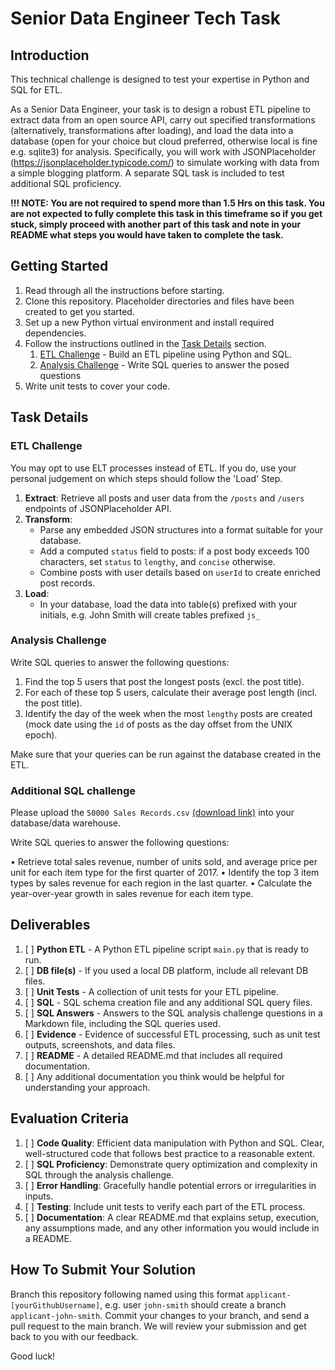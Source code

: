 # Senior Data Engineer Tech Task

## Introduction
This technical challenge is designed to test your expertise in Python and SQL for ETL. 

As a Senior Data Engineer, your task is to design a robust ETL pipeline to extract data from an open source API, carry out specified transformations (alternatively, transformations after loading), and load the data into a database (open for your choice but cloud preferred, otherwise local is fine e.g. sqlite3) for analysis. Specifically, you will work with JSONPlaceholder (https://jsonplaceholder.typicode.com/) to simulate working with data from a simple blogging platform. A separate SQL task is included to test additional SQL proficiency.

**!!! NOTE: You are not required to spend more than 1.5 Hrs on this task. You are not expected to fully complete this task in this timeframe so if you get stuck, simply proceed with another part of this task and note in your README what steps you would have taken to complete the task.**

## Getting Started
1. Read through all the instructions before starting.
2. Clone this repository. Placeholder directories and files have been created to get you started.
3. Set up a new Python virtual environment and install required dependencies.
4. Follow the instructions outlined in the [Task Details](#task-details) section.
   1. [ETL Challenge](#etl-challenge) - Build an ETL pipeline using Python and SQL.
   2. [Analysis Challenge](#analysis-challenge) - Write SQL queries to answer the posed questions
5. Write unit tests to cover your code.

## Task Details
### ETL Challenge

You may opt to use ELT processes instead of ETL. If you do, use your personal judgement on which steps should follow the 'Load' Step.

1. **Extract**: Retrieve all posts and user data from the `/posts` and `/users` endpoints of JSONPlaceholder API.
2. **Transform**:
   - Parse any embedded JSON structures into a format suitable for your database.
   - Add a computed `status` field to posts: if a post body exceeds 100 characters, set `status` to `lengthy`, and `concise` otherwise.
   - Combine posts with user details based on `userId` to create enriched post records.
3. **Load**:
   - In your database, load the data into table(s) prefixed with your initials, e.g. John Smith will create tables prefixed `js_` 

### Analysis Challenge
Write SQL queries to answer the following questions:
1. Find the top 5 users that post the longest posts (excl. the post title).
2. For each of these top 5 users, calculate their average post length (incl. the post title).
3. Identify the day of the week when the most `lengthy` posts are created (mock date using the `id` of posts as the day offset from the UNIX epoch).

Make sure that your queries can be run against the database created in the ETL.

### Additional SQL challenge
Please upload the `50000 Sales Records.csv` [(download link)](https://drive.google.com/file/d/1g0nZAHn46gEBUmoPaMVhAIF9t7-55AsA/view?usp=sharing) into your database/data warehouse.

Write SQL queries to answer the following questions:
 
•	Retrieve total sales revenue, number of units sold, and average price per unit for each item type for the first quarter of 2017.
•	Identify the top 3 item types by sales revenue for each region in the last quarter.
•	Calculate the year-over-year growth in sales revenue for each item type.

## Deliverables
1. [ ] **Python ETL** - A Python ETL pipeline script `main.py` that is ready to run.
2. [ ] **DB file(s)** - If you used a local DB platform, include all relevant DB files. 
3. [ ] **Unit Tests** - A collection of unit tests for your ETL pipeline.
4. [ ] **SQL** - SQL schema creation file and any additional SQL query files.
5. [ ] **SQL Answers** - Answers to the SQL analysis challenge questions in a Markdown file, including the SQL queries used.
6. [ ] **Evidence** - Evidence of successful ETL processing, such as unit test outputs, screenshots, and data files.
7. [ ] **README** - A detailed README.md that includes all required documentation.
8. [ ] Any additional documentation you think would be helpful for understanding your approach.

## Evaluation Criteria
1. [ ] **Code Quality**: Efficient data manipulation with Python and SQL. Clear, well-structured code that follows best practice to a reasonable extent.
2. [ ] **SQL Proficiency**: Demonstrate query optimization and complexity in SQL through the analysis challenge.
3. [ ] **Error Handling**: Gracefully handle potential errors or irregularities in inputs.
4. [ ] **Testing**: Include unit tests to verify each part of the ETL process.
5. [ ] **Documentation**: A clear README.md that explains setup, execution, any assumptions made, and any other information you would include in a README.

## How To Submit Your Solution
Branch this repository following named using this format `applicant-[yourGithubUsername]`, e.g. user `john-smith` should create a branch `applicant-john-smith`. Commit your changes to your branch, and send a pull request to the main branch. We will review your submission and get back to you with our feedback.

Good luck!
